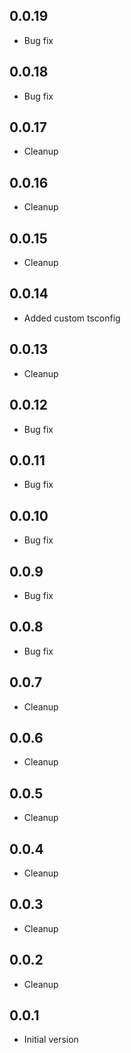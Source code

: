 ## 0.0.19

-   Bug fix

## 0.0.18

-   Bug fix

## 0.0.17

-   Cleanup

## 0.0.16

-   Cleanup

## 0.0.15

-   Cleanup

## 0.0.14

-   Added custom tsconfig

## 0.0.13

-   Cleanup

## 0.0.12

-   Bug fix

## 0.0.11

-   Bug fix

## 0.0.10

-   Bug fix

## 0.0.9

-   Bug fix

## 0.0.8

-   Bug fix

## 0.0.7

-   Cleanup

## 0.0.6

-   Cleanup

## 0.0.5

-   Cleanup

## 0.0.4

-   Cleanup

## 0.0.3

-   Cleanup

## 0.0.2

-   Cleanup

## 0.0.1

-   Initial version
